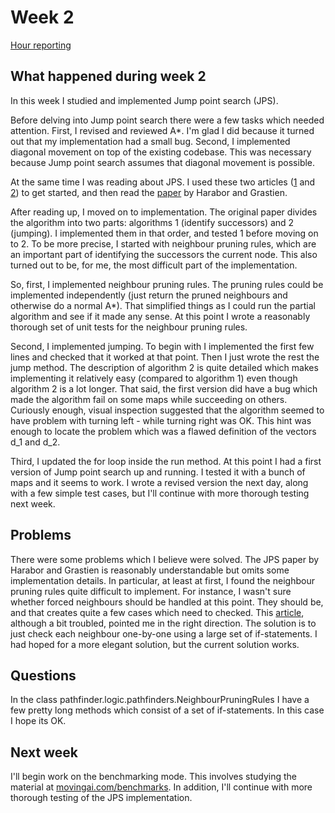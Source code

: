 # Week 2

[Hour reporting](Hour_reporting.md)

## What happened during week 2

In this week I studied and implemented Jump point search (JPS).

Before delving into Jump point search there were a few tasks which needed attention. First, I revised and reviewed A*. I'm glad I did because it turned out that my implementation had a small bug. Second, I implemented diagonal movement on top of the existing codebase. This was necessary because Jump point search assumes that diagonal movement is possible.

At the same time I was reading about JPS. I used these two articles ([1](https://harablog.wordpress.com/2011/09/07/jump-point-search/) and [2](https://zerowidth.com/2013/05/05/jump-point-search-explained.html)) to get started, and then read the [paper](https://www.aaai.org/ocs/index.php/AAAI/AAAI11/paper/download/3761/4007) by Harabor and Grastien.

After reading up, I moved on to implementation. The original paper divides the algorithm into two parts: algorithms 1 (identify successors) and 2 (jumping). I implemented them in that order, and tested 1 before moving on to 2. To be more precise, I started with neighbour pruning rules, which are an important part of identifying the successors the current node. This also turned out to be, for me, the most difficult part of the implementation.

So, first, I implemented neighbour pruning rules. The pruning rules could be implemented independently (just return the pruned neighbours and otherwise do a normal A*). That simplified things as I could run the partial algorithm and see if it made any sense. At this point I wrote a reasonably thorough set of unit tests for the neighbour pruning rules.

Second, I implemented jumping. To begin with I implemented the first few lines and checked that it worked at that point. Then I just wrote the rest the jump method. The description of algorithm 2 is quite detailed which makes implementing it relatively easy (compared to algorithm 1) even though algorithm 2 is a lot longer. That said, the first version did have a bug which made the algorithm fail on some maps while succeeding on others. Curiously enough, visual inspection suggested that the algorithm seemed to have problem with turning left - while turning right was OK. This hint was enough to locate the problem which was a flawed definition of the vectors d_1 and d_2.

Third, I updated the for loop inside the run method. At this point I had a first version of Jump point search up and running. I tested it with a bunch of maps and it seems to work. I wrote a revised version the next day, along with a few simple test cases, but I'll continue with more thorough testing next week.

## Problems

There were some problems which I believe were solved. The JPS paper by Harabor and Grastien is reasonably understandable but omits some implementation details. In particular, at least at first, I found the neighbour pruning rules quite difficult to implement. For instance, I wasn't sure whether forced neighbours should be handled at this point. They should be, and that creates quite a few cases which need to checked. This [article](https://gamedevelopment.tutsplus.com/tutorials/how-to-speed-up-a-pathfinding-with-the-jump-point-search-algorithm--gamedev-5818), although a bit troubled, pointed me in the right direction. The solution is to just check each neighbour one-by-one using a large set of if-statements. I had hoped for a more elegant solution, but the current solution works.

## Questions

In the class pathfinder.logic.pathfinders.NeighbourPruningRules I have a few pretty long methods which consist of a set of if-statements. In this case I hope its OK.

## Next week

I'll begin work on the benchmarking mode. This involves studying the material at [movingai.com/benchmarks](https://www.movingai.com/benchmarks/). In addition, I'll continue with more thorough testing of the JPS implementation.
